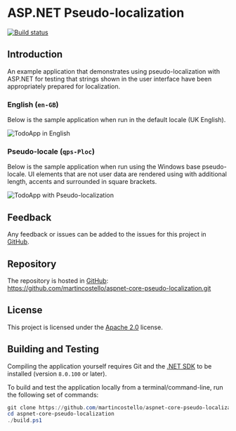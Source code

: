 # ASP.NET Pseudo-localization

[![Build status](https://github.com/martincostello/aspnet-core-pseudo-localization/workflows/build/badge.svg?branch=main&event=push)](https://github.com/martincostello/aspnet-core-pseudo-localization/actions?query=workflow%3Abuild+branch%3Amain+event%3Apush)

## Introduction

An example application that demonstrates using pseudo-localization with ASP.NET for testing that strings shown in the user interface have been appropriately prepared for localization.

### English (`en-GB`)

Below is the sample application when run in the default locale (UK English).

![TodoApp in English](./docs/todoapp.en-GB.png "TodoApp in English")

### Pseudo-locale (`qps-Ploc`)

Below is the sample application when run using the Windows base pseudo-locale. UI elements that are not user data are rendered using with additional length, accents and surrounded in square brackets.

![TodoApp with Pseudo-localization](./docs/todoapp.qps-Ploc.png "TodoApp with Pseudo-localization")

## Feedback

Any feedback or issues can be added to the issues for this project in [GitHub](https://github.com/martincostello/aspnet-core-pseudo-localization/issues "Issues for this project on GitHub.com").

## Repository

The repository is hosted in [GitHub](https://github.com/martincostello/aspnet-core-pseudo-localization "This project on GitHub.com"): https://github.com/martincostello/aspnet-core-pseudo-localization.git

## License

This project is licensed under the [Apache 2.0](http://www.apache.org/licenses/LICENSE-2.0.txt "The Apache 2.0 license") license.

## Building and Testing

Compiling the application yourself requires Git and the [.NET SDK](https://www.microsoft.com/net/download/core "Download the .NET SDK") to be installed (version `8.0.100` or later).

To build and test the application locally from a terminal/command-line, run the following set of commands:

```powershell
git clone https://github.com/martincostello/aspnet-core-pseudo-localization.git
cd aspnet-core-pseudo-localization
./build.ps1
```
